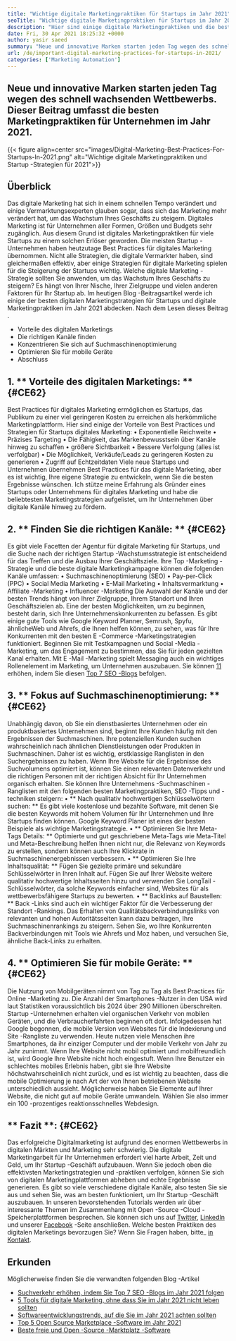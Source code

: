 ```yaml
---
title: "Wichtige digitale Marketingpraktiken für Startups im Jahr 2021" 
seoTitle: "Wichtige digitale Marketingpraktiken für Startups im Jahr 2021" 
description: "Hier sind einige digitale Marketingpraktiken und die besten digitalen Marketingstrategien für Startups und Geschäftstrends, die wir im Jahr 2021 sehen werden." 
date: Fri, 30 Apr 2021 18:25:32 +0000
author: yasir saeed
summary: "Neue und innovative Marken starten jeden Tag wegen des schnell wachsenden Wettbewerbs. Dieser Beitrag umfasst die besten Marketingpraktiken für Unternehmen im Jahr 2021." 
url: /de/important-digital-marketing-practices-for-startups-in-2021/
categories: ['Marketing Automation']
---
```


## Neue und innovative Marken starten jeden Tag wegen des schnell wachsenden Wettbewerbs. Dieser Beitrag umfasst die besten Marketingpraktiken für Unternehmen im Jahr 2021.

{{< figure align=center src="images/Digital-Marketing-Best-Practices-For-Startups-In-2021.png" alt="Wichtige digitale Marketingpraktiken und Startup -Strategien für 2021">}}


## **Überblick**
Das digitale Marketing hat sich in einem schnellen Tempo verändert und einige Vermarktungsexperten glauben sogar, dass sich das Marketing mehr verändert hat, um das Wachstum Ihres Geschäfts zu steigern. Digitales Marketing ist für Unternehmen aller Formen, Größen und Budgets sehr zugänglich. Aus diesem Grund ist digitales Marketingpraktiken für viele Startups zu einem solchen Erlöser geworden.
Die meisten Startup -Unternehmen haben heutzutage Best Practices für digitales Marketing übernommen. Nicht alle Strategien, die digitale Vermarkter haben, sind gleichermaßen effektiv, aber einige Strategien für digitale Marketing spielen für die Steigerung der Startups wichtig. Welche digitale Marketing -Strategie sollten Sie anwenden, um das Wachstum Ihres Geschäfts zu steigern? Es hängt von Ihrer Nische, Ihrer Zielgruppe und vielen anderen Faktoren für Ihr Startup ab.
Im heutigen Blog -Beitragsartikel werde ich einige der besten digitalen Marketingstrategien für Startups und digitale Marketingpraktiken im Jahr 2021 abdecken. Nach dem Lesen dieses Beitrag .
  * Vorteile des digitalen Marketings
  * Die richtigen Kanäle finden
  * Konzentrieren Sie sich auf Suchmaschinenoptimierung
  * Optimieren Sie für mobile Geräte
  * Abschluss

## 1. ** Vorteile des digitalen Marketings: ** {#CE62}
Best Practices für digitales Marketing ermöglichen es Startups, das Publikum zu einer viel geringeren Kosten zu erreichen als herkömmliche Marketingplattform. Hier sind einige der Vorteile von Best Practices und Strategien für Startups digitales Marketing:
• Exponentielle Reichweite
• Präzises Targeting
• Die Fähigkeit, das Markenbewusstsein über Kanäle hinweg zu schaffen
• größere Sichtbarkeit
• Bessere Verfolgung (alles ist verfolgbar)
• Die Möglichkeit, Verkäufe/Leads zu geringeren Kosten zu generieren
• Zugriff auf Echtzeitdaten
Viele neue Startups und Unternehmen übernehmen Best Practices für das digitale Marketing, aber es ist wichtig, Ihre eigene Strategie zu entwickeln, wenn Sie die besten Ergebnisse wünschen. Ich stütze meine Erfahrung als Gründer eines Startups oder Unternehmens für digitales Marketing und habe die beliebtesten Marketingstrategien aufgelistet, um Ihr Unternehmen über digitale Kanäle hinweg zu fördern.

## 2. ** Finden Sie die richtigen Kanäle: ** {#CE62}
Es gibt viele Facetten der Agentur für digitale Marketing für Startups, und die Suche nach der richtigen Startup -Wachstumsstrategie ist entscheidend für das Treffen und die Ausbau Ihrer Geschäftsziele. Ihre Top -Marketing -Strategie und die beste digitale Marketingkampagne können die folgenden Kanäle umfassen:
• Suchmaschinenoptimierung (SEO)
• Pay-per-Click (PPC)
• Social Media Marketing
• E-Mail Marketing
• Inhaltsvermarktung
• Affiliate -Marketing
• Influencer -Marketing
Die Auswahl der Kanäle und der besten Trends hängt von Ihrer Zielgruppe, Ihrem Standort und Ihren Geschäftszielen ab.
Eine der besten Möglichkeiten, um zu beginnen, besteht darin, sich Ihre Unternehmenskonkurrenten zu befassen. Es gibt einige gute Tools wie Google Keyword Planner, Semrush, Spyfu, ähnlicheWeb und Ahrefs, die Ihnen helfen können, zu sehen, was für Ihre Konkurrenten mit den besten E -Commerce -Marketingstrategien funktioniert. Beginnen Sie mit Testkampagnen und Social -Media -Marketing, um das Engagement zu bestimmen, das Sie für jeden gezielten Kanal erhalten. Mit E -Mail -Marketing spielt Messaging auch ein wichtiges Rollenelement im Marketing, um Unternehmen auszubauen. Sie können [1][1][1] erhöhen, indem Sie diesen [Top 7 SEO -Blogs][1] befolgen.

## 3. ** Fokus auf Suchmaschinenoptimierung: ** {#CE62}
Unabhängig davon, ob Sie ein dienstbasiertes Unternehmen oder ein produktbasiertes Unternehmen sind, beginnt Ihre Kunden häufig mit den Ergebnissen der Suchmaschinen. Ihre potenziellen Kunden suchen wahrscheinlich nach ähnlichen Dienstleistungen oder Produkten in Suchmaschinen. Daher ist es wichtig, erstklassige Ranglisten in den Suchergebnissen zu haben. Wenn Ihre Website für die Ergebnisse des Suchvolumens optimiert ist, können Sie einen relevanten Datenverkehr und die richtigen Personen mit der richtigen Absicht für Ihr Unternehmen organisch erhalten.
Sie können Ihre Unternehmens -Suchmaschinen -Ranglisten mit den folgenden besten Marketingpraktiken, SEO -Tipps und -techniken steigern:
• ** Nach qualitativ hochwertigen Schlüsselwörtern suchen: ** Es gibt viele kostenlose und bezahlte Software, mit denen Sie die besten Keywords mit hohem Volumen für Ihr Unternehmen und Ihre Startups finden können. Google Keyword Planer ist eines der besten Beispiele als wichtige Marketingstrategie.
• ** Optimieren Sie Ihre Meta-Tags Details: ** Optimierte und gut geschriebene Meta-Tags wie Meta-Titel und Meta-Beschreibung helfen Ihnen nicht nur, die Relevanz von Keywords zu erstellen, sondern können auch Ihre Klickrate in Suchmaschinenergebnissen verbessern.
• ** Optimieren Sie Ihre Inhaltsqualität: ** Fügen Sie gezielte primäre und sekundäre Schlüsselwörter in Ihren Inhalt auf. Fügen Sie auf Ihrer Website weitere qualitativ hochwertige Inhaltsseiten hinzu und verwenden Sie LongTail -Schlüsselwörter, da solche Keywords einfacher sind, Websites für als wettbewerbsfähigere Startups zu bewerten.
• ** Backlinks auf Baustellen: ** Back -Links sind auch ein wichtiger Faktor für die Verbesserung der Standort -Rankings. Das Erhalten von Qualitätsbackverbindungslinks von relevanten und hohen Autoritätsseiten kann dazu beitragen, Ihre Suchmaschinenrankings zu steigern. Sehen Sie, wo Ihre Konkurrenten Backverbindungen mit Tools wie Ahrefs und Moz haben, und versuchen Sie, ähnliche Back-Links zu erhalten.

## 4. ** Optimieren Sie für mobile Geräte: ** {#CE62}
Die Nutzung von Mobilgeräten nimmt von Tag zu Tag als Best Practices für Online -Marketing zu. Die Anzahl der Smartphones -Nutzer in den USA wird laut Statistiken voraussichtlich bis 2024 über 290 Millionen überschreiten. Startup -Unternehmen erhalten viel organischen Verkehr von mobilen Geräten, und die Verbraucherfahrten beginnen oft dort. Infolgedessen hat Google begonnen, die mobile Version von Websites für die Indexierung und Site -Rangliste zu verwenden.
Heute nutzen viele Menschen ihre Smartphones, da ihr einziger Computer und der mobile Verkehr von Jahr zu Jahr zunimmt. Wenn Ihre Website nicht mobil optimiert und mobilfreundlich ist, wird Google Ihre Website nicht hoch eingestuft. Wenn Ihre Benutzer ein schlechtes mobiles Erlebnis haben, gibt sie Ihre Website höchstwahrscheinlich nicht zurück, und es ist wichtig zu beachten, dass die mobile Optimierung je nach Art der von Ihnen betriebenen Website unterschiedlich aussieht. Möglicherweise haben Sie Elemente auf Ihrer Website, die nicht gut auf mobile Geräte umwandeln. Wählen Sie also immer ein 100 -prozentiges reaktionsschnelles Webdesign.

## ** Fazit **: {#CE62}
Das erfolgreiche Digitalmarketing ist aufgrund des enormen Wettbewerbs in digitalen Märkten und Marketing sehr schwierig. Die digitale Marketingarbeit für Ihr Unternehmen erfordert viel harte Arbeit, Zeit und Geld, um Ihr Startup -Geschäft aufzubauen. Wenn Sie jedoch oben die effektivsten Marketingstrategien und -praktiken verfolgen, können Sie sich von digitalen Marketingplattformen abheben und echte Ergebnisse generieren. Es gibt so viele verschiedene digitale Kanäle, also testen Sie sie aus und sehen Sie, was am besten funktioniert, um Ihr Startup -Geschäft auszubauen. In unseren bevorstehenden Tutorials werden wir über interessante Themen im Zusammenhang mit Open -Source -Cloud -Speicherplattformen besprechen.
Sie können sich uns auf [Twitter][2], [LinkedIn][3] und unserer [Facebook][4] -Seite anschließen. Welche besten Praktiken des digitalen Marketings bevorzugen Sie? Wenn Sie Fragen haben, bitte_ [in Kontakt][5].

## Erkunden
Möglicherweise finden Sie die verwandten folgenden Blog -Artikel
  * [Suchverkehr erhöhen, indem Sie Top 7 SEO -Blogs im Jahr 2021 folgen][1]
  * [5 Tools für digitale Marketing, ohne dass Sie im Jahr 2021 nicht leben sollten][6]
  * [Softwareentwicklungstrends, auf die Sie im Jahr 2021 achten sollten][7]
  * [Top 5 Open Source Marketplace -Software im Jahr 2021][8]
  * [Beste freie und Open -Source -Marktplatz -Software][9]

  
[1]: https://blog.containerize.com/blogging/increase-website-search-traffic-by-following-top-7-seo-blogs/
[2]: https://twitter.com/containerize_co
[3]: https://www.linkedin.com/company/containerize/
[4]: http://facebook.com/containerize
[5]: mailto:yasir.saeed@aspose.com
[6]: https://blog.containerize.com/2021/01/03/5-digital-marketing-tools-you-shouldn%e2%80%99t-live-without-in-2021/
[7]: https://blog.containerize.com/marketplace/top-5-open-source-marketplace-software-in-2021/
[8]: https://blog.containerize.com/content-management/integrate-mautic-with-joomla-for-marketing-automation/
[9]: https://products.containerize.com/marketplace/
